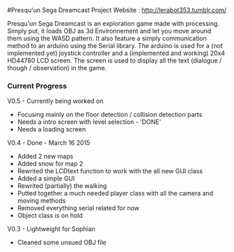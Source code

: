 #Presqu'un Sega Dreamcast
Project Website : http://lerabot353.tumblr.com/

Presqu'un Sega Dreamcast is an exploration game made with processing.
Simply put, it loads OBJ as 3d Environnement and let you move around them using the WASD pattern.
It also feature a simply communication method to an arduino using the Serial library.
The arduino is used for a (not implemented yet) joystick controller and a (implemented and working) 20x4 HD44780 LCD screen.
The screen is used to display all the text (dialogue / though / observation) in the game.

###  Current Progress

V0.5 - Currently being worked on
* Focusing mainly on the floor detection / collision detection parts
* Needs a intro screen with level selection - 'DONE'
* Needs a loading screen


V0.4 - Done - March 16 2015
* Added 2 new maps
* Added snow for map 2
* Rewrited the LCDtext function to work with the all new GUI class
* Added a simple GUI
* Rewrited (partially) the walking
* Putted together a much needed player class with all the camera and moving methods
* Removed everything serial related for now
* Object class is on hold

V0.3 - Lightweight for Sophian
* Cleaned some unsued OBJ file
